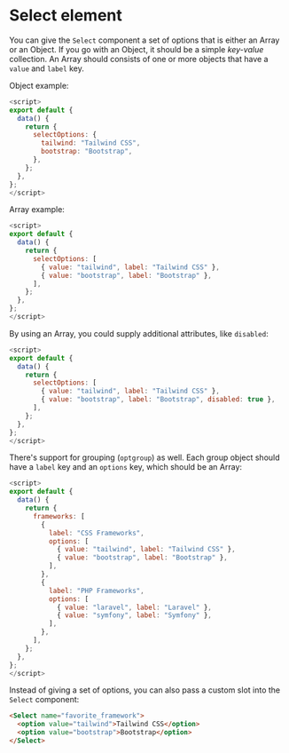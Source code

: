 # Select element

You can give the `Select` component a set of options that is either an Array or an Object. If you go with an Object, it should be a simple *key-value* collection. An Array should consists of one or more objects that have a `value` and `label` key.

Object example:
```js
<script>
export default {
  data() {
    return {
      selectOptions: {
        tailwind: "Tailwind CSS",
        bootstrap: "Bootstrap",
      },
    };
  },
};
</script>
```

Array example:
```js
<script>
export default {
  data() {
    return {
      selectOptions: [
        { value: "tailwind", label: "Tailwind CSS" },
        { value: "bootstrap", label: "Bootstrap" },
      ],
    };
  },
};
</script>
```

By using an Array, you could supply additional attributes, like `disabled`:

```js
<script>
export default {
  data() {
    return {
      selectOptions: [
        { value: "tailwind", label: "Tailwind CSS" },
        { value: "bootstrap", label: "Bootstrap", disabled: true },
      ],
    };
  },
};
</script>
```

There's support for grouping (`optgroup`) as well. Each group object should have a `label` key and an `options` key, which should be an Array:

```js
<script>
export default {
  data() {
    return {
      frameworks: [
        {
          label: "CSS Frameworks",
          options: [
            { value: "tailwind", label: "Tailwind CSS" },
            { value: "bootstrap", label: "Bootstrap" },
          ],
        },
        {
          label: "PHP Frameworks",
          options: [
            { value: "laravel", label: "Laravel" },
            { value: "symfony", label: "Symfony" },
          ],
        },
      ],
    };
  },
};
</script>
```

Instead of giving a set of options, you can also pass a custom slot into the `Select` component:

```html
<Select name="favorite_framework">
  <option value="tailwind">Tailwind CSS</option>
  <option value="bootstrap">Bootstrap</option>
</Select>
```